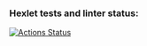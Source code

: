 ### Hexlet tests and linter status:
[![Actions Status](https://github.com/gamucool/js-jest-testing-project-67/workflows/hexlet-check/badge.svg)](https://github.com/gamucool/js-jest-testing-project-67/actions)